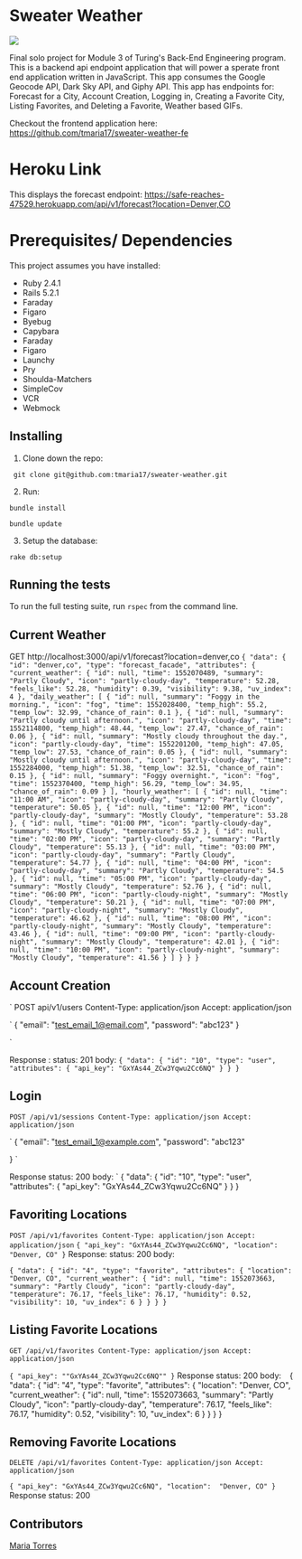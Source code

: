 # Sweater Weather
<a href="https://codeclimate.com/github/tmaria17/sweater-weather/maintainability"><img src="https://api.codeclimate.com/v1/badges/5f84aa2525d9e33a9b7f/maintainability" /></a>
<br>

Final solo project for Module 3 of Turing's Back-End Engineering program. This is a backend api endpoint application that will power a sperate front end application written in JavaScript. This app consumes the Google Geocode API, Dark Sky API, and Giphy API. This app has endpoints for: Forecast for a City, Account Creation, Logging in, Creating a Favorite City, Listing Favorites, and Deleting a Favorite, Weather based GIFs. 


Checkout the frontend application here: https://github.com/tmaria17/sweater-weather-fe
# Heroku Link
This displays the forecast endpoint:
https://safe-reaches-47529.herokuapp.com/api/v1/forecast?location=Denver,CO



# Prerequisites/ Dependencies
 This project assumes you have installed:
 * Ruby 2.4.1
 * Rails 5.2.1
 * Faraday
 * Figaro
 * Byebug
 * Capybara
 * Faraday
 * Figaro
 * Launchy
 * Pry
 * Shoulda-Matchers
 * SimpleCov
 * VCR
 * Webmock

## Installing

1. Clone down the repo:

` git clone git@github.com:tmaria17/sweater-weather.git`

2. Run:

`bundle install`

`bundle update`

3. Setup the database:

 `rake db:setup`



## Running the tests
To run the full testing suite, run `rspec` from the command line.

## Current Weather
  GET http://localhost:3000/api/v1/forecast?location=denver,co
  `
  {
    "data": {
        "id": "denver,co",
        "type": "forecast_facade",
        "attributes": {
            "current_weather": {
                "id": null,
                "time": 1552070489,
                "summary": "Partly Cloudy",
                "icon": "partly-cloudy-day",
                "temperature": 52.28,
                "feels_like": 52.28,
                "humidity": 0.39,
                "visibility": 9.38,
                "uv_index": 4
            },
            "daily_weather": [
                {
                    "id": null,
                    "summary": "Foggy in the morning.",
                    "icon": "fog",
                    "time": 1552028400,
                    "temp_high": 55.2,
                    "temp_low": 32.99,
                    "chance_of_rain": 0.1
                },
                {
                    "id": null,
                    "summary": "Partly cloudy until afternoon.",
                    "icon": "partly-cloudy-day",
                    "time": 1552114800,
                    "temp_high": 48.44,
                    "temp_low": 27.47,
                    "chance_of_rain": 0.06
                },
                {
                    "id": null,
                    "summary": "Mostly cloudy throughout the day.",
                    "icon": "partly-cloudy-day",
                    "time": 1552201200,
                    "temp_high": 47.05,
                    "temp_low": 27.53,
                    "chance_of_rain": 0.05
                },
                {
                    "id": null,
                    "summary": "Mostly cloudy until afternoon.",
                    "icon": "partly-cloudy-day",
                    "time": 1552284000,
                    "temp_high": 51.38,
                    "temp_low": 32.51,
                    "chance_of_rain": 0.15
                },
                {
                    "id": null,
                    "summary": "Foggy overnight.",
                    "icon": "fog",
                    "time": 1552370400,
                    "temp_high": 56.29,
                    "temp_low": 34.95,
                    "chance_of_rain": 0.09
                }
            ],
            "hourly_weather": [
                {
                    "id": null,
                    "time": "11:00 AM",
                    "icon": "partly-cloudy-day",
                    "summary": "Partly Cloudy",
                    "temperature": 50.05
                },
                {
                    "id": null,
                    "time": "12:00 PM",
                    "icon": "partly-cloudy-day",
                    "summary": "Mostly Cloudy",
                    "temperature": 53.28
                },
                {
                    "id": null,
                    "time": "01:00 PM",
                    "icon": "partly-cloudy-day",
                    "summary": "Mostly Cloudy",
                    "temperature": 55.2
                },
                {
                    "id": null,
                    "time": "02:00 PM",
                    "icon": "partly-cloudy-day",
                    "summary": "Partly Cloudy",
                    "temperature": 55.13
                },
                {
                    "id": null,
                    "time": "03:00 PM",
                    "icon": "partly-cloudy-day",
                    "summary": "Partly Cloudy",
                    "temperature": 54.77
                },
                {
                    "id": null,
                    "time": "04:00 PM",
                    "icon": "partly-cloudy-day",
                    "summary": "Partly Cloudy",
                    "temperature": 54.5
                },
                {
                    "id": null,
                    "time": "05:00 PM",
                    "icon": "partly-cloudy-day",
                    "summary": "Mostly Cloudy",
                    "temperature": 52.76
                },
                {
                    "id": null,
                    "time": "06:00 PM",
                    "icon": "partly-cloudy-night",
                    "summary": "Mostly Cloudy",
                    "temperature": 50.21
                },
                {
                    "id": null,
                    "time": "07:00 PM",
                    "icon": "partly-cloudy-night",
                    "summary": "Mostly Cloudy",
                    "temperature": 46.62
                },
                {
                    "id": null,
                    "time": "08:00 PM",
                    "icon": "partly-cloudy-night",
                    "summary": "Mostly Cloudy",
                    "temperature": 43.46
                },
                {
                    "id": null,
                    "time": "09:00 PM",
                    "icon": "partly-cloudy-night",
                    "summary": "Mostly Cloudy",
                    "temperature": 42.01
                },
                {
                    "id": null,
                    "time": "10:00 PM",
                    "icon": "partly-cloudy-night",
                    "summary": "Mostly Cloudy",
                    "temperature": 41.56
                }
            ]
        }
    }
}
  `

## Account Creation
`
POST api/v1/users
Content-Type: application/json
Accept: application/json

`
{
"email": "test_email_1@email.com",
"password": "abc123"
}

`

Response :
status: 201
body:
`
{
    "data": {
        "id": "10",
        "type": "user",
        "attributes": {
            "api_key": "GxYAs44_ZCw3Yqwu2Cc6NQ"
        }
    }
}
`



## Login
`
POST /api/v1/sessions
Content-Type: application/json
Accept: application/json
`

`
{
  "email": "test_email_1@example.com",
  "password": "abc123"

}
`

Response
status: 200
body:
`
{
    "data": {
        "id": "10",
        "type": "user",
        "attributes": {
            "api_key": "GxYAs44_ZCw3Yqwu2Cc6NQ"
        }
    }
}

## Favoriting Locations
`
POST /api/v1/favorites
Content-Type: application/json
Accept: application/json
`
`
{
  "api_key": "GxYAs44_ZCw3Yqwu2Cc6NQ",
  "location": "Denver, CO"
}
`
Response:
status: 200
body:

`
{
    "data": {
        "id": "4",
        "type": "favorite",
        "attributes": {
            "location": "Denver, CO",
            "current_weather": {
                "id": null,
                "time": 1552073663,
                "summary": "Partly Cloudy",
                "icon": "partly-cloudy-day",
                "temperature": 76.17,
                "feels_like": 76.17,
                "humidity": 0.52,
                "visibility": 10,
                "uv_index": 6
            }
        }
    }
}
`


## Listing Favorite Locations
`
GET /api/v1/favorites
Content-Type: application/json
Accept: application/json
`

`
{
  "api_key": ""GxYAs44_ZCw3Yqwu2Cc6NQ""
}
`
Response
status: 200
body:
`
`
{
    "data": {
        "id": "4",
        "type": "favorite",
        "attributes": {
            "location": "Denver, CO",
            "current_weather": {
                "id": null,
                "time": 1552073663,
                "summary": "Partly Cloudy",
                "icon": "partly-cloudy-day",
                "temperature": 76.17,
                "feels_like": 76.17,
                "humidity": 0.52,
                "visibility": 10,
                "uv_index": 6
            }
        }
    }
}
`
`

## Removing Favorite Locations
`
DELETE /api/v1/favorites
Content-Type: application/json
Accept: application/json
`

`
{
  "api_key": "GxYAs44_ZCw3Yqwu2Cc6NQ",
  "location":  "Denver, CO"
}
`
Response
status: 200



## Contributors

[Maria Torres](https://github.com/tmaria17)
